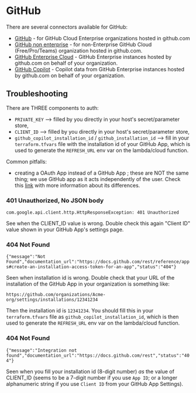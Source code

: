# GitHub

There are several connectors available for GitHub:

- [GitHub](github/README.md) - for GitHub Cloud Enterprise organizations hosted in github.com
- [GitHub non enterprise](github-non-enterprise/README.md) - for non-Enterprise GitHub Cloud (Free/Pro/Teams) organization hosted in github.com.
- [GitHub Enterprise Cloud](enterprise-server/README.md) - GitHub Enterprise instances hosted by github.com on behalf of your organization.
- [GitHub Copilot](copilot/README.md) - Copilot data from GitHub Enterprise instances hosted by github.com on behalf of your organization.


## Troubleshooting

There are THREE components to auth:
  - `PRIVATE_KEY` --> filled by you directly in your host's secret/parameter store,
  - `CLIENT_ID` --> filled by you directly in your host's secret/parameter store,
  - `github_copilot_installation_id` / `github_installation_id` --> fill in your `terraform.tfvars` file with the installation id of your GitHub App, which is used to generate the `REFRESH_URL` env var on the lambda/cloud function.

Common pitfalls:
  - creating a OAuth App instead of a GitHub App ; these are NOT the same thing; we use GitHub app as it acts independently of the user. Check this [link](https://docs.github.com/en/apps/oauth-apps/building-oauth-apps/differences-between-github-apps-and-oauth-apps) with more information about its differences. 

### 401 Unauthorized, No JSON body


`com.google.api.client.http.HttpResponseException: 401 Unauthorized `

See when the CLIENT_ID value is wrong. Double check this again "Client ID" value shown in your GitHub App's settings page.


### 404 Not Found
`{"message":"Not Found","documentation_url":"https://docs.github.com/rest/reference/apps#create-an-installation-access-token-for-an-app","status":"404"}`

Seen when installation id is wrong. Double check that your URL of the installation of the GitHub App in your organization is something like:

`https://github.com/organizations/Acme-org/settings/installations/12341234`

Then the installation id is `12341234`. You should fill this in your `terraform.tfvars` file as `github_copilot_installation_id`, which is then used to generate the `REFRESH_URL` env var on the lambda/cloud function.

### 404 Not Found

`{"message":"Integration not found","documentation_url":"https://docs.github.com/rest","status":"404"}`

Seen when you fill your installation id (8-digit number) *as* the value of CLIENT_ID (seems to be a 7-digit number if you use `App ID`; or a longer alphanumeric string if you use `Client ID` from your GitHub App Settings).
